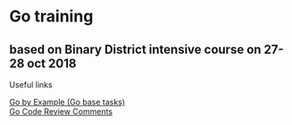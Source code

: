 # Go training
## based on Binary District intensive course on 27-28 oct 2018
Useful links

[Go by Example (Go base tasks)](https://gobyexample.com/) <br>
[Go Code Review Comments](https://github.com/golang/go/wiki/CodeReviewComments)

